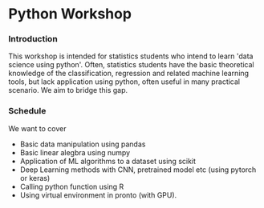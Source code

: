 # Python Workshop

### Introduction
This workshop is intended for statistics students who intend to learn 'data science using python'. 
Often, statistics students have the basic theoretical knowledge of the classification, regression and related machine learning tools, but lack application using python, often useful in many practical scenario. 
We aim to bridge this gap. 

### Schedule
We want to cover 
 - Basic data manipulation using pandas
 - Basic linear alegbra using numpy
 - Application of ML algorithms to a dataset using scikit
 - Deep Learning methods with CNN, pretrained model etc (using pytorch or keras)
 - Calling python function using R
 - Using virtual environment in pronto (with GPU). 




